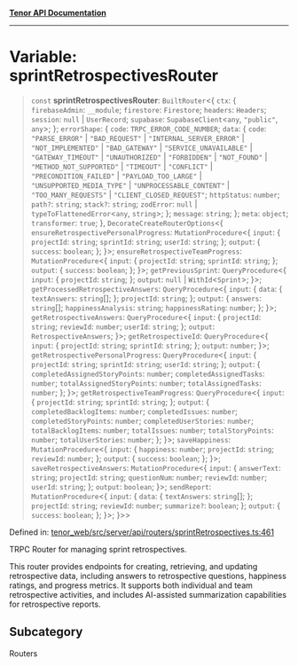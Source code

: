 [**Tenor API Documentation**](../../README.md)

***

# Variable: sprintRetrospectivesRouter

> `const` **sprintRetrospectivesRouter**: `BuiltRouter`\<\{ `ctx`: \{ `firebaseAdmin`: `__module`; `firestore`: `Firestore`; `headers`: `Headers`; `session`: `null` \| `UserRecord`; `supabase`: `SupabaseClient`\<`any`, `"public"`, `any`\>; \}; `errorShape`: \{ `code`: `TRPC_ERROR_CODE_NUMBER`; `data`: \{ `code`: `"PARSE_ERROR"` \| `"BAD_REQUEST"` \| `"INTERNAL_SERVER_ERROR"` \| `"NOT_IMPLEMENTED"` \| `"BAD_GATEWAY"` \| `"SERVICE_UNAVAILABLE"` \| `"GATEWAY_TIMEOUT"` \| `"UNAUTHORIZED"` \| `"FORBIDDEN"` \| `"NOT_FOUND"` \| `"METHOD_NOT_SUPPORTED"` \| `"TIMEOUT"` \| `"CONFLICT"` \| `"PRECONDITION_FAILED"` \| `"PAYLOAD_TOO_LARGE"` \| `"UNSUPPORTED_MEDIA_TYPE"` \| `"UNPROCESSABLE_CONTENT"` \| `"TOO_MANY_REQUESTS"` \| `"CLIENT_CLOSED_REQUEST"`; `httpStatus`: `number`; `path?`: `string`; `stack?`: `string`; `zodError`: `null` \| `typeToFlattenedError`\<`any`, `string`\>; \}; `message`: `string`; \}; `meta`: `object`; `transformer`: `true`; \}, `DecorateCreateRouterOptions`\<\{ `ensureRetrospectivePersonalProgress`: `MutationProcedure`\<\{ `input`: \{ `projectId`: `string`; `sprintId`: `string`; `userId`: `string`; \}; `output`: \{ `success`: `boolean`; \}; \}\>; `ensureRetrospectiveTeamProgress`: `MutationProcedure`\<\{ `input`: \{ `projectId`: `string`; `sprintId`: `string`; \}; `output`: \{ `success`: `boolean`; \}; \}\>; `getPreviousSprint`: `QueryProcedure`\<\{ `input`: \{ `projectId`: `string`; \}; `output`: `null` \| `WithId`\<`Sprint`\>; \}\>; `getProcessedRetrospectiveAnswers`: `QueryProcedure`\<\{ `input`: \{ `data`: \{ `textAnswers`: `string`[]; \}; `projectId`: `string`; \}; `output`: \{ `answers`: `string`[]; `happinessAnalysis`: `string`; `happinessRating`: `number`; \}; \}\>; `getRetrospectiveAnswers`: `QueryProcedure`\<\{ `input`: \{ `projectId`: `string`; `reviewId`: `number`; `userId`: `string`; \}; `output`: `RetrospectiveAnswers`; \}\>; `getRetrospectiveId`: `QueryProcedure`\<\{ `input`: \{ `projectId`: `string`; `sprintId`: `string`; \}; `output`: `number`; \}\>; `getRetrospectivePersonalProgress`: `QueryProcedure`\<\{ `input`: \{ `projectId`: `string`; `sprintId`: `string`; `userId`: `string`; \}; `output`: \{ `completedAssignedStoryPoints`: `number`; `completedAssignedTasks`: `number`; `totalAssignedStoryPoints`: `number`; `totalAssignedTasks`: `number`; \}; \}\>; `getRetrospectiveTeamProgress`: `QueryProcedure`\<\{ `input`: \{ `projectId`: `string`; `sprintId`: `string`; \}; `output`: \{ `completedBacklogItems`: `number`; `completedIssues`: `number`; `completedStoryPoints`: `number`; `completedUserStories`: `number`; `totalBacklogItems`: `number`; `totalIssues`: `number`; `totalStoryPoints`: `number`; `totalUserStories`: `number`; \}; \}\>; `saveHappiness`: `MutationProcedure`\<\{ `input`: \{ `happiness`: `number`; `projectId`: `string`; `reviewId`: `number`; \}; `output`: \{ `success`: `boolean`; \}; \}\>; `saveRetrospectiveAnswers`: `MutationProcedure`\<\{ `input`: \{ `answerText`: `string`; `projectId`: `string`; `questionNum`: `number`; `reviewId`: `number`; `userId`: `string`; \}; `output`: `boolean`; \}\>; `sendReport`: `MutationProcedure`\<\{ `input`: \{ `data`: \{ `textAnswers`: `string`[]; \}; `projectId`: `string`; `reviewId`: `number`; `summarize?`: `boolean`; \}; `output`: \{ `success`: `boolean`; \}; \}\>; \}\>\>

Defined in: [tenor\_web/src/server/api/routers/sprintRetrospectives.ts:461](https://github.com/Apantli/Tenor/blob/293d0ddb2d5307c4150fcd161249995fd5278c7d/tenor_web/src/server/api/routers/sprintRetrospectives.ts#L461)

TRPC Router for managing sprint retrospectives.

This router provides endpoints for creating, retrieving, and updating retrospective data,
including answers to retrospective questions, happiness ratings, and progress metrics.
It supports both individual and team retrospective activities, and includes AI-assisted
summarization capabilities for retrospective reports.

## Subcategory

Routers
